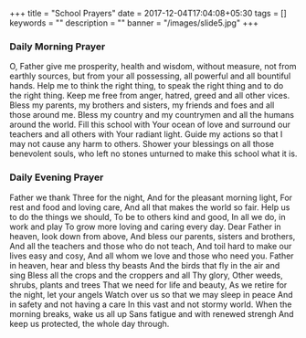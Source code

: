 +++
title =  "School Prayers"
date = 2017-12-04T17:04:08+05:30
tags = []
keywords = ""
description = ""
banner = "/images/slide5.jpg"
+++

### Daily Morning Prayer

O, Father give me prosperity, health and wisdom, without measure, not from
earthly sources, but from your all possessing, all powerful and all bountiful
hands. Help me to think the right thing, to speak the right
thing and to do the right thing.
Keep me free from anger, hatred, greed and all other vices. Bless my parents,
my brothers and sisters, my friends and foes and all those around me.
Bless my country and my countrymen and all the humans around the world.
Fill this school with Your ocean of love and surround our teachers and all
others with Your radiant light. Guide my actions so that I may not
cause any harm to others.
Shower your blessings on all those benevolent souls, who left no stones
unturned to make this school what it is. 

### Daily Evening Prayer

Father we thank Three for the night,
And for the pleasant morning light,
For rest and food and loving care,
And all that makes the world so fair.
Help us to do the things we should,
To be to others kind and good,
In all we do, in work and play
To grow more loving and caring every day.
Dear Father in heaven, look down from above,
And bless our parents, sisters and brothers,
And all the teachers and those who do not teach,
And toil hard to make our lives easy and cosy,
And all whom we love and those who need you.
Father in heaven, hear and bless thy beasts
And the birds that fly in the air and sing
Bless all the crops and the croppers and all Thy glory,
Other weeds, shrubs, plants and trees
That we need for life and beauty,
As we retire for the night, let your angels
Watch over us so that we may sleep in peace
And in safety and not having a care
In this vast and not stormy world.
When the morning breaks, wake us all up
Sans fatigue and with renewed strengh
And keep us protected, the whole day through.
